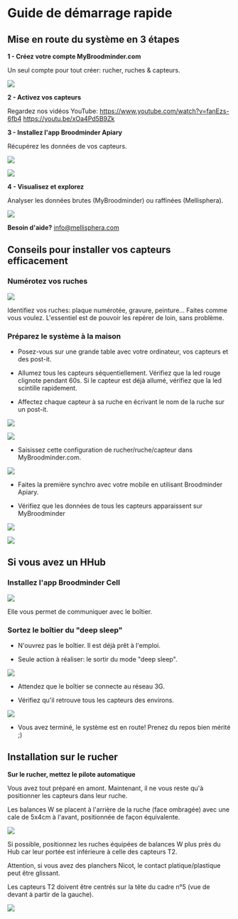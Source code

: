 # Guide de démarrage rapide

## Mise en route du système en 3 étapes

**1 - Créez votre compte MyBroodminder.com**

Un seul compte pour tout créer: rucher, ruches & capteurs. 

![](./images/guide/1.png#mediumImg)

**2 - Activez vos capteurs** 

Regardez nos vidéos YouTube: 
https://www.youtube.com/watch?v=fanEzs-6fb4 
https://youtu.be/xOa4Pd5B9Zk  

**3 - Installez l'app Broodminder Apiary** 

Récupérez les données de vos capteurs. 

![](./images/guide/Picto3logo.png#picto)

![](./images/guide/2fr.png#largeImg)

**4 - Visualisez et explorez** 

Analyser les données brutes (MyBroodminder) ou raffinées (Mellisphera). 

![](./images/guide/3.png#mediumImg)

**Besoin d'aide?** info@mellisphera.com 

## Conseils pour installer vos capteurs efficacement

### Numérotez vos ruches

![](./images/guide/Picto4.png#picto)

Identifiez vos ruches: plaque numérotée, gravure, peinture... Faites comme vous voulez. L'essentiel est de pouvoir les repérer de loin, sans problème. 

### Préparez le système à la maison

- Posez-vous sur une grande table avec votre ordinateur, vos capteurs et des post-it. 

- Allumez tous les capteurs séquentiellement. Vérifiez que la led rouge clignote pendant 60s. Si le capteur est déjà allumé, vérifiez que la led scintille rapidement.

- Affectez chaque capteur à sa ruche en écrivant le nom de la ruche sur un post-it. 

![](./images/guide/4.png#smallImg)

![](./images/guide/5.png#mediumImg)

- Saisissez cette configuration de rucher/ruche/capteur dans MyBroodminder.com. 

![](./images/guide/6.png#mediumImg)

- Faites la première synchro avec votre mobile en utilisant Broodminder Apiary. 

- Vérifiez que les données de tous les capteurs apparaissent sur MyBroodminder 

![](./images/guide/7.png#smallImg)

![](./images/guide/8.png#mediumImg)

## Si vous avez un HHub 

### Installez l'app Broodminder Cell

![](./images/guide/Picto5.png#mediumImg)

Elle vous permet de communiquer avec le boîtier. 

### Sortez le boîtier du "deep sleep" 

- N'ouvrez pas le boîtier. Il est déjà prêt à l'emploi. 

- Seule action à réaliser: le sortir du mode "deep sleep".

![](./images/guide/10.png#mediumImg)

- Attendez que le boîtier se connecte au réseau 3G.

- Vérifiez qu'il retrouve tous les capteurs des environs.

![](./images/guide/11.png#mediumImg)

- Vous avez terminé, le système est en route! Prenez du repos bien mérité ;) 

## Installation sur le rucher 

**Sur le rucher, mettez le pilote automatique** 

Vous avez tout préparé en amont. Maintenant, il ne vous reste qu'à positionner les capteurs dans leur ruche. 

Les balances W se placent à l'arrière de la ruche (face ombragée) avec une cale de 5x4cm à l'avant, positionnée de façon équivalente. 

![](./images/guide/12.png#mediumImg)

Si possible, positionnez les ruches équipées de balances W plus près du Hub car leur portée est inférieure à celle des capteurs T2. 

Attention, si vous avez des planchers Nicot, le contact platique/plastique peut être glissant. 

Les capteurs T2 doivent être centrés sur la tête du cadre n°5 (vue de devant à partir de la gauche). 

![](./images/guide/13.png#mediumImg)